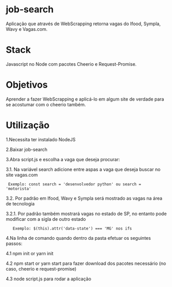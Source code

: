 # job-search
Aplicação que através de WebScrapping retorna vagas do Ifood, Sympla, Wavy e Vagas.com.

# Stack
Javascript no Node com pacotes Cheerio e Request-Promise.

# Objetivos
Aprender a fazer WebScrapping e aplicá-lo em algum site de verdade para se acostumar com o cheerio também.

# Utilização
1.Necessita ter instalado NodeJS

2.Baixar job-search

3.Abra script.js e escolha a vaga que deseja procurar:

3.1. Na variável search adicione entre aspas a vaga que deseja buscar no site vagas.com

     Exemplo: const search = 'desenvolvedor python' ou search = 'motorista'
     
3.2. Por padrão em Ifood, Wavy e Sympla será mostrado as vagas na área de tecnologia

3.2.1. Por padrão também mostrará vagas no estado de SP, no entanto pode modificar com a sigla de outro estado

       Exemplo: $(this).attr('data-state') === 'MG' nos ifs

4.Na linha de comando quando dentro da pasta efetuar os seguintes passos:

4.1 npm init or yarn init

4.2 npm start or yarn start para fazer download dos pacotes necessário (no caso, cheerio e request-promise)

4.3 node script.js para rodar a aplicação
